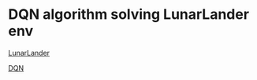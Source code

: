 # DQN algorithm solving LunarLander env

[LunarLander](https://gym.openai.com/envs/LunarLander-v2/)

[DQN](https://arxiv.org/abs/1312.5602)
